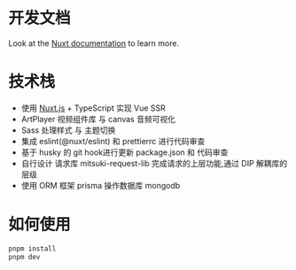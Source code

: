 # 开发文档

Look at the [Nuxt documentation](https://nuxt.com/docs/getting-started/introduction) to learn more.

# 技术栈

- 使用 [Nuxt.js](https://nuxt.com/docs/getting-started/introduction) + TypeScript 实现 Vue SSR
- ArtPlayer 视频组件库 与 canvas 音频可视化
- Sass 处理样式 与 主题切换
- 集成 eslint(@nuxt/eslint) 和 prettierrc 进行代码审查
- 基于 husky 的 git hook进行更新 package.json 和 代码审查
- 自行设计 请求库 mitsuki-request-lib 完成请求的上层功能,通过 DIP 解耦库的层级
- 使用 ORM 框架 prisma 操作数据库 mongodb

# 如何使用

```powershell
pnpm install
pnpm dev
```
